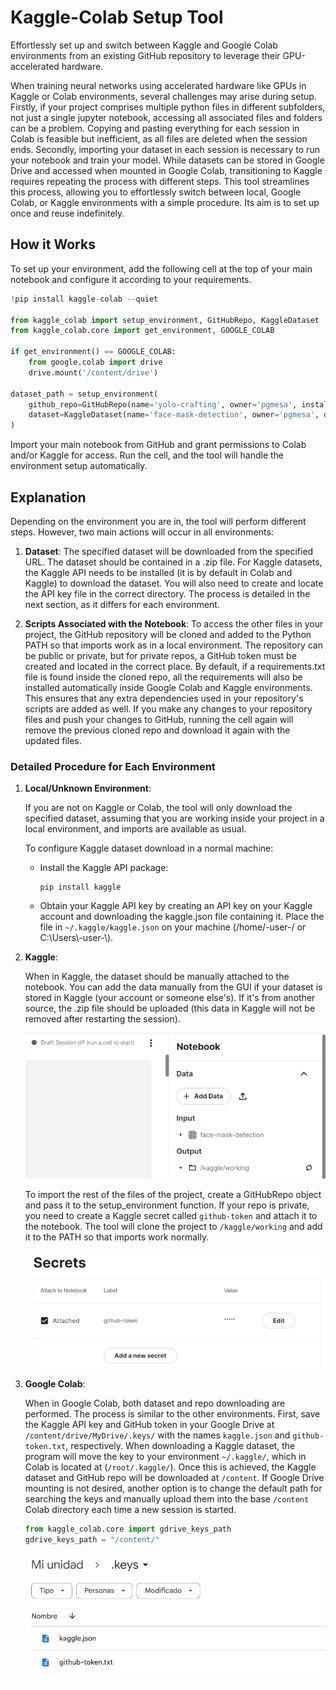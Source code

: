 # Kaggle-Colab Setup Tool

Effortlessly set up and switch between Kaggle and Google Colab environments from an existing GitHub repository to leverage their GPU-accelerated hardware.

When training neural networks using accelerated hardware like GPUs in Kaggle or Colab environments, several challenges may arise during setup. Firstly, if your project comprises multiple python files in different subfolders, not just a single jupyter notebook, accessing all associated files and folders can be a problem. Copying and pasting everything for each session in Colab is feasible but inefficient, as all files are deleted when the session ends. Secondly, importing your dataset in each session is necessary to run your notebook and train your model. While datasets can be stored in Google Drive and accessed when mounted in Google Colab, transitioning to Kaggle requires repeating the process with different steps. This tool streamlines this process, allowing you to effortlessly switch between local, Google Colab, or Kaggle environments with a simple procedure. Its aim is to set up once and reuse indefinitely.

## How it Works

To set up your environment, add the following cell at the top of your main notebook and configure it according to your requirements.

```python
!pip install kaggle-colab --quiet

from kaggle_colab import setup_environment, GitHubRepo, KaggleDataset
from kaggle_colab.core import get_environment, GOOGLE_COLAB

if get_environment() == GOOGLE_COLAB:
    from google.colab import drive
    drive.mount('/content/drive')

dataset_path = setup_environment(
    github_repo=GitHubRepo(name='yolo-crafting', owner='pgmesa', install_requirements=True),
    dataset=KaggleDataset(name='face-mask-detection', owner='pgmesa', dest='.')
)
```

Import your main notebook from GitHub and grant permissions to Colab and/or Kaggle for access. Run the cell, and the tool will handle the environment setup automatically.

## Explanation

Depending on the environment you are in, the tool will perform different steps. However, two main actions will occur in all environments:

1. **Dataset**: The specified dataset will be downloaded from the specified URL. The dataset should be contained in a .zip file. For Kaggle datasets, the Kaggle API needs to be installed (it is by default in Colab and Kaggle) to download the dataset. You will also need to create and locate the API key file in the correct directory. The process is detailed in the next section, as it differs for each environment.

2. **Scripts Associated with the Notebook**: To access the other files in your project, the GitHub repository will be cloned and added to the Python PATH so that imports work as in a local environment. The repository can be public or private, but for private repos, a GitHub token must be created and located in the correct place. By default, if a requirements.txt file is found inside the cloned repo, all the requirements will also be installed automatically inside Google Colab and Kaggle environments. This ensures that any extra dependencies used in your repository's scripts are added as well. If you make any changes to your repository files and push your changes to GitHub, running the cell again will remove the previous cloned repo and download it again with the updated files.

### Detailed Procedure for Each Environment

1. **Local/Unknown Environment**:

    If you are not on Kaggle or Colab, the tool will only download the specified dataset, assuming that you are working inside your project in a local environment, and imports are available as usual.

    To configure Kaggle dataset download in a normal machine:

    - Install the Kaggle API package:
        ```
        pip install kaggle
        ```

    - Obtain your Kaggle API key by creating an API key on your Kaggle account and downloading the kaggle.json file containing it. Place the file in `~/.kaggle/kaggle.json` on your machine (/home/-user-/ or C:\\Users\\-user-\\).

2. **Kaggle**:

    When in Kaggle, the dataset should be manually attached to the notebook. You can add the data manually from the GUI if your dataset is stored in Kaggle (your account or someone else's). If it's from another source, the .zip file should be uploaded (this data in Kaggle will not be removed after restarting the session).

    ![Kaggle Data](/.github/kaggle_data.png)

    To import the rest of the files of the project, create a GitHubRepo object and pass it to the setup_environment function. If your repo is private, you need to create a Kaggle secret called `github-token` and attach it to the notebook. The tool will clone the project to `/kaggle/working` and add it to the PATH so that imports work normally.

    ![Kaggle Secrets](/.github/kaggle_secrets.png)

3. **Google Colab**:

    When in Google Colab, both dataset and repo downloading are performed. The process is similar to the other environments. First, save the Kaggle API key and GitHub token in your Google Drive at `/content/drive/MyDrive/.keys/` with the names `kaggle.json` and `github-token.txt`, respectively. When downloading a Kaggle dataset, the program will move the key to your environment `~/.kaggle/`, which in Colab is located at (`/root/.kaggle/`). Once this is achieved, the Kaggle dataset and GitHub repo will be downloaded at `/content`. If Google Drive mounting is not desired, another option is to change the default path for searching the keys and manually upload them into the base `/content` Colab directory each time a new session is started.

    ```python
    from kaggle_colab.core import gdrive_keys_path
    gdrive_keys_path = "/content/"
    ```

    ![Colab Keys](/.github/colab_keys.png)